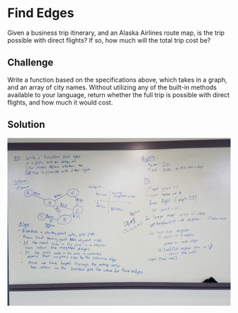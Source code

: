 # Find Edges
Given a business trip itinerary, and an Alaska Airlines route map, is the trip possible with direct flights? If so, how much will the total trip cost be?

## Challenge
Write a function based on the specifications above, which takes in a graph, and an array of city names. Without utilizing any of the built-in methods available to your language, return whether the full trip is possible with direct flights, and how much it would cost.

## Solution
![alt text](https://github.com/kgamer007/data-structures-and-algorithms/blob/master/assets/37-get-edges.jpg)